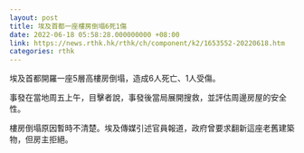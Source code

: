 ```yaml
---
layout: post
title: 埃及首都一座樓房倒塌6死1傷
date: 2022-06-18 05:58:28.000000000 +08:00
link: https://news.rthk.hk/rthk/ch/component/k2/1653552-20220618.htm
categories: rthk
---
```


埃及首都開羅一座5層高樓房倒塌，造成6人死亡、1人受傷。

事發在當地周五上午，目擊者說，事發後當局展開搜救，並評估周邊房屋的安全性。

樓房倒塌原因暫時不清楚。埃及傳媒引述官員報道，政府曾要求翻新這座老舊建築物，但房主拒絕。
